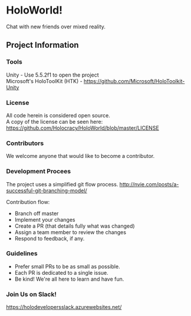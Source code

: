 # HoloWorld!
Chat with new friends over mixed reality.

## Project Information

### Tools
Unity - Use 5.5.2f1 to open the project  
Microsoft's HoloToolKit (HTK) - https://github.com/Microsoft/HoloToolkit-Unity

### License
All code herein is considered open source.  
A copy of the license can be seen here: https://github.com/Holocracy/HoloWorld/blob/master/LICENSE

### Contributors
We welcome anyone that would like to become a contributor.

### Development Procees
The project uses a simplified git flow process. http://nvie.com/posts/a-successful-git-branching-model/

Contribution flow:
- Branch off master
- Implement your changes
- Create a PR (that details fully what was changed)
- Assign a team member to review the changes
- Respond to feedback, if any.

### Guidelines

- Prefer small PRs to be as small as possible.
- Each PR is dedicated to a single issue.
- Be kind! We're all here to learn and have fun.

### Join Us on Slack!
https://holodevelopersslack.azurewebsites.net/
